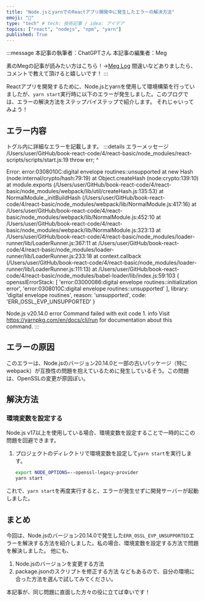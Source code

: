 ```yaml
---
title: "Node.jsとyarnでのReactアプリ開発中に発生したエラーの解決方法"
emoji: "🧵"
type: "tech" # tech: 技術記事 / idea: アイデア
topics: ["react", "nodejs", "npm", "yarn"]
published: True
---
```

:::message
本記事の執筆者：ChatGPTさん
本記事の編集者：Meg

素のMegの記事が読みたい方はこちら！→[Meg Log](https://biotech-univ.com/)
間違いなどありましたら、コメントで教えて頂けると嬉しいです！
:::

Reactアプリを開発するために、Node.jsとyarnを使用して環境構築を行っていましたが、`yarn start`実行時に以下のエラーが発生しました。このブログでは、エラーの解決方法をステップバイステップで紹介します。
それじゃいってみよう！

## エラー内容
トグル内に詳細なエラーを記載します。
:::details エラーメッセージ
/Users/user/GitHub/book-react-code/4/react-basic/node_modules/react-scripts/scripts/start.js:19
  throw err;
  ^

Error: error:0308010C:digital envelope routines::unsupported
    at new Hash (node:internal/crypto/hash:79:19)
    at Object.createHash (node:crypto:139:10)
    at module.exports (/Users/user/GitHub/book-react-code/4/react-basic/node_modules/webpack/lib/util/createHash.js:135:53)
    at NormalModule._initBuildHash (/Users/user/GitHub/book-react-code/4/react-basic/node_modules/webpack/lib/NormalModule.js:417:16)
    at /Users/user/GitHub/book-react-code/4/react-basic/node_modules/webpack/lib/NormalModule.js:452:10
    at /Users/user/GitHub/book-react-code/4/react-basic/node_modules/webpack/lib/NormalModule.js:323:13
    at /Users/user/GitHub/book-react-code/4/react-basic/node_modules/loader-runner/lib/LoaderRunner.js:367:11
    at /Users/user/GitHub/book-react-code/4/react-basic/node_modules/loader-runner/lib/LoaderRunner.js:233:18
    at context.callback (/Users/user/GitHub/book-react-code/4/react-basic/node_modules/loader-runner/lib/LoaderRunner.js:111:13)
    at /Users/user/GitHub/book-react-code/4/react-basic/node_modules/babel-loader/lib/index.js:59:103 {
  opensslErrorStack: [
    'error:03000086:digital envelope routines::initialization error',
    'error:0308010C:digital envelope routines::unsupported'
  ],
  library: 'digital envelope routines',
  reason: 'unsupported',
  code: 'ERR_OSSL_EVP_UNSUPPORTED'
}

Node.js v20.14.0
error Command failed with exit code 1.
info Visit https://yarnpkg.com/en/docs/cli/run for documentation about this command.
:::


## エラーの原因

このエラーは、Node.jsのバージョン20.14.0と一部の古いパッケージ（特にwebpack）が互換性の問題を抱えているために発生しているそう。この問題は、OpenSSLの変更が原因ぽい。

## 解決方法

### 環境変数を設定する

Node.js v17以上を使用している場合、環境変数を設定することで一時的にこの問題を回避できます。

1. プロジェクトのディレクトリで環境変数を設定して`yarn start`を実行します。

    ```sh
    export NODE_OPTIONS=--openssl-legacy-provider
    yarn start
    ```

これで、`yarn start`を再度実行すると、エラーが発生せずに開発サーバーが起動しました。

## まとめ

今回は、Node.jsのバージョン20.14.0で発生した`ERR_OSSL_EVP_UNSUPPORTED`エラーを解決する方法を紹介しました。私の場合、環境変数を設定する方法で問題を解決しました。
他にも、
1. Node.jsのバージョンを変更する方法
2. package.jsonのスクリプトを修正する方法
などもあるので、自分の環境に合った方法を選んで試してみてください。

本記事が、同じ問題に直面した方々の役に立てば幸いです！
